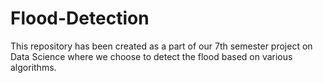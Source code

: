 # Flood-Detection
This repository has been created as a part of our 7th semester project on Data Science where we choose to detect the flood based on various algorithms.
